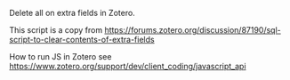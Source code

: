 Delete all on extra fields in Zotero.

This script is a copy from https://forums.zotero.org/discussion/87190/sql-script-to-clear-contents-of-extra-fields

How to run JS in Zotero see https://www.zotero.org/support/dev/client_coding/javascript_api

